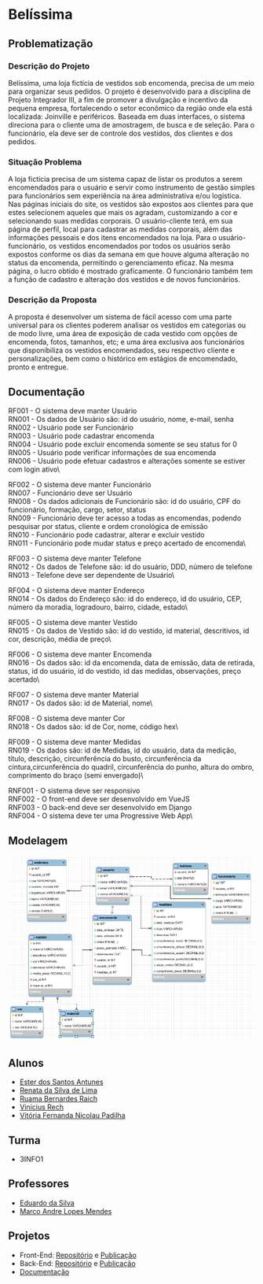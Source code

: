 # Belíssima

## Problematização

### Descrição do Projeto
Belíssima, uma loja fictícia de vestidos sob encomenda, precisa de um meio para organizar seus pedidos. O projeto é desenvolvido para a disciplina de Projeto Integrador III, a fim de promover a divulgação e incentivo da pequena empresa, fortalecendo o setor econômico da região onde ela está localizada: Joinville e periféricos. Baseada em duas interfaces, o sistema direciona para o cliente uma de amostragem, de busca e de seleção. Para o funcionário, ela deve ser de controle dos vestidos, dos clientes e dos pedidos.

### Situação Problema
A loja fictícia precisa de um sistema capaz de listar os produtos a serem encomendados para o usuário e servir como instrumento de gestão simples para funcionários sem experiência na área administrativa e/ou logística. Nas páginas iniciais do site, os vestidos são expostos aos clientes para que estes selecionem aqueles que mais os agradam, customizando a cor e selecionando suas medidas corporais. O usuário-cliente terá, em sua página de perfil, local para cadastrar as medidas corporais, além das informações pessoais e dos itens encomendados na loja. Para o usuário-funcionário, os vestidos encomendados por todos os usuários serão expostos conforme os dias da semana em que houve alguma alteração no status da encomenda, permitindo o gerenciamento eficaz. Na mesma página, o lucro obtido é mostrado graficamente. O funcionário também tem a função de cadastro e alteração dos vestidos e de novos funcionários.


### Descrição da Proposta
A proposta é desenvolver um sistema de fácil acesso com uma parte universal para os clientes poderem analisar os vestidos em categorias ou de modo livre, uma área de exposição de cada vestido com opções de encomenda, fotos, tamanhos, etc; e uma área exclusiva aos funcionários que disponibiliza os vestidos encomendados, seu respectivo cliente e personalizações, bem como o histórico em estágios de encomendado, pronto e entregue.

## Documentação

RF001 - O sistema deve manter Usuário\
RN001 - Os dados de Usuário são: id do usuário, nome, e-mail, senha\
RN002 - Usuário pode ser Funcionário\
RN003 - Usuário pode cadastrar encomenda\
RN004 - Usuário pode excluir encomenda somente se seu status for 0\
RN005 - Usuário pode verificar informações de sua encomenda\
RN006 - Usuário pode efetuar cadastros e alterações somente se estiver com login ativo\

RF002 - O sistema deve manter Funcionário\
RN007 - Funcionário deve ser Usuário\
RN008 - Os dados adicionais de Funcionário são: id do usuário, CPF do funcionário, formação, cargo, setor, status\
RN009 - Funcionário deve ter acesso a todas as encomendas, podendo pesquisar por status, cliente e ordem cronológica de emissão\
RN010 - Funcionário pode cadastrar, alterar e excluir vestido\
RN011 - Funcionário pode mudar status e preço acertado de encomenda\

RF003 - O sistema deve manter Telefone\
RN012 - Os dados de Telefone são: id do usuário, DDD, número de telefone\
RN013 - Telefone deve ser dependente de Usuário\

RF004 - O sistema deve manter Endereço\
RN014 - Os dados do Endereço são: id do endereço, id do usuário, CEP, número da moradia, logradouro, bairro, cidade, estado\

RF005 - O sistema deve manter Vestido\
RN015 - Os dados de Vestido são: id do vestido, id material, descritivos, id cor, descrição, média de preço\

RF006 - O sistema deve manter Encomenda\
RN016 - Os dados são: id da encomenda, data de emissão, data de retirada, status, id do usuário, id do vestido, id das medidas, observações, preço acertado\

RF007 - O sistema deve manter Material\
RN017 - Os dados são: id de Material, nome\

RF008 - O sistema deve manter Cor\
RN018 - Os dados são: id de Cor, nome, código hex\

RF009 - O sistema deve manter Medidas\
RN019 - Os dados são: id de Medidas, id do usuário, data da medição, título, descrição, circunferência do busto, circunferência da cintura,circunferência do quadril, circunferência do punho, altura do ombro, comprimento do braço (semi envergado)\

RNF001 - O sistema deve ser responsivo\
RNF002 - O front-end deve ser desenvolvido em VueJS\
RNF003 - O back-end deve ser desenvolvido em Django\
RNF004 - O sistema deve ter uma Progressive Web App\


## Modelagem

![Modelo lógico do projeto](./img/modelo-logico.png)

## Alunos
- [Ester dos Santos Antunes](https://github.com/antuneseds)
- [Renata da Silva de Lima](https://github.com/ReehLimas)
- [Ruama Bernardes Raich](https://github.com/bernardesraischruama)
- [Vinícius Rech](https://github.com/ViniRech)
- [Vitória Fernanda Nicolau Padilha](https://github.com/fernandapadilha)
  
## Turma
- 3INFO1

## Professores
- [Eduardo da Silva](https://github.com/eduardo-da-silva)
- [Marco Andre Lopes Mendes](https://github.com/marrcandre)

## Projetos
- Front-End: [Repositório](https://github.com/projeto-belissima/front-end.git) e [Publicação](https://front-end-pi-ten.vercel.app/)
- Back-End: [Repositório](https://github.com/projeto-belissima/back-end.git) e [Publicação](https://belissima-deoi.onrender.com/)
- [Documentação](https://github.com/projeto-belissima/documentacao.git)
